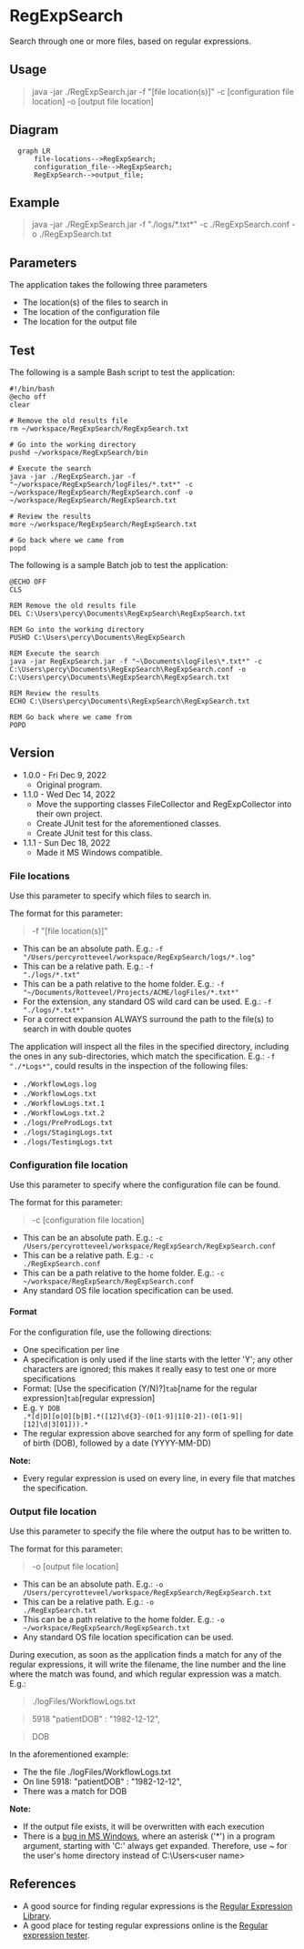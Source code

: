 # RegExpSearch
Search through one or more files, based on regular expressions.

## Usage

> java -jar ./RegExpSearch.jar -f "[file location(s)]" -c [configuration file location] -o [output file location]

## Diagram

```mermaid
  graph LR
      file-locations-->RegExpSearch;
      configuration_file-->RegExpSearch;
      RegExpSearch-->output_file;
```

## Example

> java -jar ./RegExpSearch.jar -f "./logs/\*.txt\*" -c ./RegExpSearch.conf -o ./RegExpSearch.txt

## Parameters
The application takes the following three parameters
- The location(s) of the files to search in
- The location of the configuration file
- The location for the output file

## Test
The following is a sample Bash script to test the application:

```console
#!/bin/bash
@echo off
clear

# Remove the old results file
rm ~/workspace/RegExpSearch/RegExpSearch.txt

# Go into the working directory
pushd ~/workspace/RegExpSearch/bin

# Execute the search
java -jar ./RegExpSearch.jar -f "~/workspace/RegExpSearch/logFiles/*.txt*" -c ~/workspace/RegExpSearch/RegExpSearch.conf -o ~/workspace/RegExpSearch/RegExpSearch.txt

# Review the results
more ~/workspace/RegExpSearch/RegExpSearch.txt

# Go back where we came from
popd
```

The following is a sample Batch job to test the application:

```console
@ECHO OFF
CLS

REM Remove the old results file
DEL C:\Users\percy\Documents\RegExpSearch\RegExpSearch.txt

REM Go into the working directory
PUSHD C:\Users\percy\Documents\RegExpSearch

REM Execute the search
java -jar RegExpSearch.jar -f "~\Documents\logFiles\*.txt*" -c C:\Users\percy\Documents\RegExpSearch\RegExpSearch.conf -o C:\Users\percy\Documents\RegExpSearch\RegExpSearch.txt

REM Review the results
ECHO C:\Users\percy\Documents\RegExpSearch\RegExpSearch.txt

REM Go back where we came from
POPD
```

## Version

- 1.0.0 - Fri Dec  9, 2022
	- Original program.
- 1.1.0 - Wed Dec 14, 2022
	- Move the supporting classes FileCollector and RegExpCollector into their own project.
	- Create JUnit test for the aforementioned classes.
	- Create JUnit test for this class.
- 1.1.1 - Sun Dec 18, 2022
	- Made it MS Windows compatible.

### File locations
Use this parameter to specify which files to search in.

The format for this parameter:

> -f "[file location(s)]"

- This can be an absolute path. E.g.: <code>-f "/Users/percyrotteveel/workspace/RegExpSearch/logs/\*.log"</code>
- This can be a relative path. E.g.: <code>-f "./logs/\*.txt"</code>
- This can be a path relative to the home folder. E.g.: <code>-f "~/Documents/Rotteveel/Projects/ACME/logFiles/\*.txt\*"</code>
- For the extension, any standard OS wild card can be used. E.g.: <code>-f "./logs/\*.txt\*"</code>
- For a correct expansion ALWAYS surround the path to the file(s) to search in with double quotes

The application will inspect all the files in the specified directory, including the ones in any sub-directories, which match the specification. E.g.: <code>-f "./\*Logs\*"</code>, could results in the inspection of the following files:

- <code>./WorkflowLogs.log</code>
- <code>./WorkflowLogs.txt</code>
- <code>./WorkflowLogs.txt.1</code>
- <code>./WorkflowLogs.txt.2</code>
- <code>./logs/PreProdLogs.txt</code>
- <code>./logs/StagingLogs.txt</code>
- <code>./logs/TestingLogs.txt</code>

### Configuration file location
Use this parameter to specify where the configuration file can be found.

The format for this parameter:

> -c [configuration file location]

- This can be an absolute path. E.g.: <code>-c /Users/percyrotteveel/workspace/RegExpSearch/RegExpSearch.conf</code>
- This can be a relative path. E.g.: <code>-c ./RegExpSearch.conf</code>
- This can be a path relative to the home folder. E.g.: <code>-c ~/workspace/RegExpSearch/RegExpSearch.conf</code>
- Any standard OS file location specification can be used.

#### Format
For the configuration file, use the following directions:

- One specification per line
- A specification is only used if the line starts with the letter 'Y'; any other characters are ignored; this makes it really easy to test one or more specifications
- Format: [Use the specification (Y/N)?]<code>tab</code>[name for the regular expression]<code>tab</code>[regular expression]
- E.g. <code>Y	DOB	.\*\[d|D]\[o|O][b|B].\*([12]\d{3}-(0[1-9]|1[0-2])-(0[1-9]|[12]\d|3[01])).\*</code>
- The regular expression above searched for any form of spelling for date of birth (DOB), followed by a date (YYYY-MM-DD)

**Note:**

- Every regular expression is used on every line, in every file that matches the specification.

### Output file location
Use this parameter to specify the file where the output has to be written to.

The format for this parameter:

> -o [output file location]

- This can be an absolute path. E.g.: <code>-o /Users/percyrotteveel/workspace/RegExpSearch/RegExpSearch.txt</code>
- This can be a relative path. E.g.: <code>-o ./RegExpSearch.txt</code>
- This can be a path relative to the home folder. E.g.: <code>-o ~/workspace/RegExpSearch/RegExpSearch.txt</code>
- Any standard OS file location specification can be used.

During execution, as soon as the application finds a match for any of the regular expressions, it will write the filename, the line number and the line where the match was found, and which regular expression was a match. E.g.:

> ./logFiles/WorkflowLogs.txt

> 5918	   "patientDOB" : "1982-12-12",

>	DOB

In the aforementioned example:

- The the file ./logFiles/WorkflowLogs.txt
- On line 5918: "patientDOB" : "1982-12-12",
- There was a match for DOB

**Note:**

- If the output file exists, it will be overwritten with each execution
- There is a [bug in MS Windows](https://bugs.eclipse.org/bugs/show_bug.cgi?id=212264), where an asterisk ('*') in a program argument, starting with 'C:' always get expanded. Therefore, use ~ for the user's home directory instead of C:\Users\<user name>

## References

- A good source for finding regular expressions is the [Regular Expression Library](https://regexlib.com "A great place to search for regular expressions").
- A good place for testing regular expressions online is the [Regular expression tester](https://regexr.com "RegExr: Learn, Build, & Test RegEx").